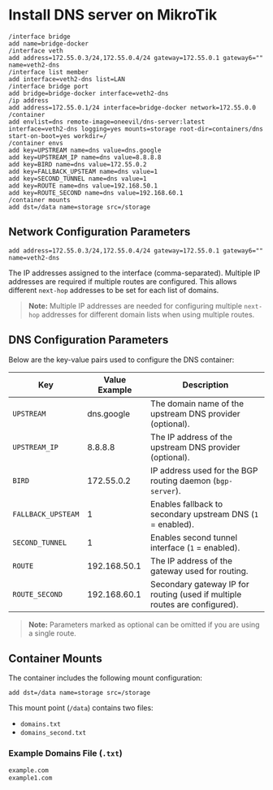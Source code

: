 # Install DNS server on MikroTik

```
/interface bridge
add name=bridge-docker
/interface veth
add address=172.55.0.3/24,172.55.0.4/24 gateway=172.55.0.1 gateway6="" name=veth2-dns
/interface list member
add interface=veth2-dns list=LAN
/interface bridge port
add bridge=bridge-docker interface=veth2-dns
/ip address
add address=172.55.0.1/24 interface=bridge-docker network=172.55.0.0
/container
add envlist=dns remote-image=oneevil/dns-server:latest interface=veth2-dns logging=yes mounts=storage root-dir=containers/dns start-on-boot=yes workdir=/
/container envs
add key=UPSTREAM name=dns value=dns.google
add key=UPSTREAM_IP name=dns value=8.8.8.8
add key=BIRD name=dns value=172.55.0.2
add key=FALLBACK_UPSTEAM name=dns value=1
add key=SECOND_TUNNEL name=dns value=1
add key=ROUTE name=dns value=192.168.50.1
add key=ROUTE_SECOND name=dns value=192.168.60.1
/container mounts
add dst=/data name=storage src=/storage

```

## Network Configuration Parameters

```text
add address=172.55.0.3/24,172.55.0.4/24 gateway=172.55.0.1 gateway6="" name=veth2-dns
```

The IP addresses assigned to the interface (comma-separated). Multiple IP addresses are required if multiple routes are configured. This allows different `next-hop` addresses to be set for each list of domains.

> **Note:** Multiple IP addresses are needed for configuring multiple `next-hop` addresses for different domain lists when using multiple routes.

## DNS Configuration Parameters

Below are the key-value pairs used to configure the DNS container:

| Key                  | Value Example       | Description                                                                 |
|----------------------|---------------------|-----------------------------------------------------------------------------|
| `UPSTREAM`           | dns.google          | The domain name of the upstream DNS provider (optional).                   |
| `UPSTREAM_IP`        | 8.8.8.8             | The IP address of the upstream DNS provider (optional).                    |
| `BIRD`               | 172.55.0.2          | IP address used for the BGP routing daemon (`bgp-server`).                 |
| `FALLBACK_UPSTEAM`   | 1                   | Enables fallback to secondary upstream DNS (`1` = enabled).                |
| `SECOND_TUNNEL`      | 1                   | Enables second tunnel interface (`1` = enabled).                           |
| `ROUTE`              | 192.168.50.1        | The IP address of the gateway used for routing.                            |
| `ROUTE_SECOND`       | 192.168.60.1        | Secondary gateway IP for routing (used if multiple routes are configured). |

> **Note:** Parameters marked as optional can be omitted if you are using a single route.

## Container Mounts

The container includes the following mount configuration:

```
add dst=/data name=storage src=/storage
```

This mount point (`/data`) contains two files:

- `domains.txt`
- `domains_second.txt`

### Example Domains File (`.txt`)

```txt
example.com
example1.com
```
